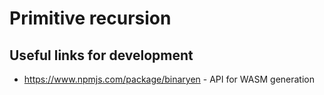 # Primitive recursion

## Useful links for development

* https://www.npmjs.com/package/binaryen - API for WASM generation

